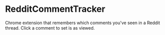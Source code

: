 RedditCommentTracker
====================

Chrome extension that remembers which comments you've seen in a Reddit thread. Click a comment to set is as viewed.